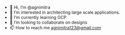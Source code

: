 - 👋 Hi, I’m @agnimitra
- 👀 I’m interested in architecting large scale applications.
- 🌱 I’m currently learning GCP
- 💞️ I’m looking to collaborate on designs
- 📫 How to reach me agnimitra123@gmail.com

<!---
agnimitra/agnimitra is a ✨ special ✨ repository because its `README.md` (this file) appears on your GitHub profile.
You can click the Preview link to take a look at your changes.
--->
